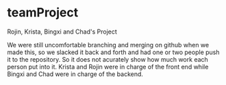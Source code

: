 # teamProject
Rojin, Krista, Bingxi and Chad's Project


We were still uncomfortable branching and merging on github when we made this, so we slacked it back and forth and had one or two people push it to the repository. So it does not acurately show how much work each person put into it. Krista and Rojin were in charge of the front end while Bingxi and Chad were in charge of the backend.
